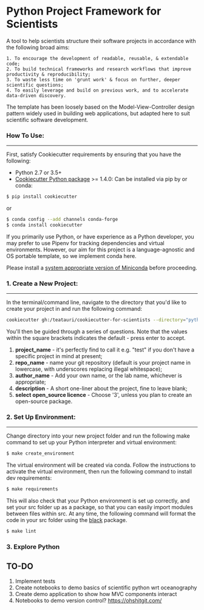 # Python Project Framework for Scientists

A tool to help scientists structure their software projects in accordance with the following broad aims:

```
1. To encourage the development of readable, reusable, & extendable code;
2. To build technical frameworks and research workflows that improve productivity & reproducibility;
3. To waste less time on 'grunt work' & focus on further, deeper scientific questions;
4. To easily leverage and build on previous work, and to accelerate data-driven discovery.
```

The template has been loosely based on the Model-View-Controller design pattern widely used in building web applications, but adapted here to suit scientific software development.


### How To Use:
---
First, satisfy Cookiecutter requirements by ensuring that you have the following:

- Python 2.7 or 3.5+
- [Cookiecutter Python package](http://cookiecutter.readthedocs.org/en/latest/installation.html) >= 1.4.0: Can be installed via pip by or conda:

```bash
$ pip install cookiecutter
```
or

```bash
$ conda config --add channels conda-forge
$ conda install cookiecutter
```
If you primarily use Python, or have experience as a Python developer, you may prefer to use Pipenv for tracking dependencies and virtual environments. However, our aim for this project is a language-agnostic and OS portable template, so we implement conda here. 


Please install a [system appropriate version of Miniconda](https://conda.io/projects/conda/en/latest/user-guide/install/index.html) before proceeding.


### 1. Create a New Project:
---
In the terminal/command line, navigate to the directory that you'd like to create your project in and run the following command:

```bash
cookiecutter gh:/teatauri/cookiecutter-for-scientists --directory="python"
```

You'll then be guided through a series of questions. Note that the values within the square brackets indicates the default - press enter to accept.

1. **project_name** - it's perfectly find to call it e.g. "test" if you don't have a specific project in mind at present;
2. **repo_name** - name your git repository (default is your project name in lowercase, with underscores replacing illegal whitespace);
3. **author_name** - Add your own name, or the lab name, whichever is appropriate;
4. **description** - A short one-liner about the project, fine to leave blank;
5. **select open_source licence** - Choose '3', unless you plan to create an open-source package.



### 2. Set Up Environment:
---
Change directory into your new project folder and run the following make command to set up your Python interpreter and virtual environment: 

```bash
$ make create_environment
```
The virtual environment will be created via conda. Follow the instructions to activate the virtual environment, then run the following command to install dev requirements:

```bash
$ make requirements
```
This will also check that your Python environment is set up correctly, and set your src folder up as a package, so that you can easily import modules between files within src. At any time, the following command will format the code in your src folder using the [black](https://pypi.org/project/black/) package. 

```bash
$ make lint
```
  
### 3. Explore Python

   

TO-DO
---

1. Implement tests
2. Create notebooks to demo basics of scientific python wrt oceanography
3. Create demo application to show how MVC components interact
4. Notebooks to demo version control? https://ohshitgit.com/ 



